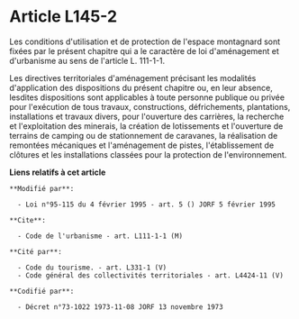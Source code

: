# Article L145-2

Les conditions d'utilisation et de protection de l'espace montagnard sont fixées par le présent chapitre qui a le caractère
de loi d'aménagement et d'urbanisme au sens de l'article L. 111-1-1.

Les directives territoriales d'aménagement précisant les modalités d'application des dispositions du présent chapitre ou, en
leur absence, lesdites dispositions sont applicables à toute personne publique ou privée pour l'exécution de tous travaux,
constructions, défrichements, plantations, installations et travaux divers, pour l'ouverture des carrières, la recherche et
l'exploitation des minerais, la création de lotissements et l'ouverture de terrains de camping ou de stationnement de
caravanes, la réalisation de remontées mécaniques et l'aménagement de pistes, l'établissement de clôtures et les
installations classées pour la protection de l'environnement.

**Liens relatifs à cet article**

	**Modifié par**:

	  - Loi n°95-115 du 4 février 1995 - art. 5 () JORF 5 février 1995

	**Cite**:

	  - Code de l'urbanisme - art. L111-1-1 (M)

	**Cité par**:

	  - Code du tourisme. - art. L331-1 (V)
	  - Code général des collectivités territoriales - art. L4424-11 (V)

	**Codifié par**:

	  - Décret n°73-1022 1973-11-08 JORF 13 novembre 1973
